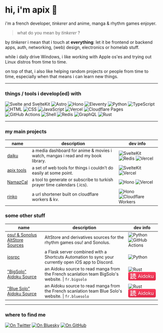 # hi, i'm apix 👋

i'm a french developer, *tinkerer* and anime, manga & rhythm games enjoyer.

> what do you mean by *tinkerer* ?

by *tinkerer* i mean that i touch at **everything**: let it be frontend or backend apps, auth, networking, (web) design, electronics or homelab stuff.

while i daily drive Windows, i like working with Apple os'es and trying out Linux distros from time to time.

on top of that, i also like helping random projects or people from time to time, especially when that means i can learn new things.

---

### things / tools i develop(ed) with

![Svelte and SvelteKit](https://img.shields.io/badge/Svelte(Kit)-FF3E00?logo=svelte&logoColor=fff)
![Astro](https://img.shields.io/badge/Astro-BC52EE?logo=astro&logoColor=fff)
![Hono](https://img.shields.io/badge/Hono-E36002?logo=hono&logoColor=fff)
![Eleventy](https://img.shields.io/badge/Eleventy%20(11ty)-222222?logo=eleventy&logoColor=fff)
![Python](https://img.shields.io/badge/Python-3776AB?logo=python&logoColor=fff)
![TypeScript](https://img.shields.io/badge/TypeScript-3178C6?logo=typescript&logoColor=fff)
![HTML](https://img.shields.io/badge/HTML-E34F26?logo=html5&logoColor=fff)
![CSS](https://img.shields.io/badge/CSS-rebeccapurple?logo=css&logoColor=fff)
![JavaScript](https://img.shields.io/badge/JavaScript-F7DF1E?logo=javascript&logoColor=000)
![Vercel](https://img.shields.io/badge/Vercel-000000?logo=vercel&logoColor=fff)
![Cloudflare Pages](https://img.shields.io/badge/Cloudflare%20Pages-F38020?logo=cloudflarepages&logoColor=fff)
![GitHub Actions](https://img.shields.io/badge/GitHub_Actions-2088FF?logo=githubactions&logoColor=fff)
![Shell](https://img.shields.io/badge/Shell-4EAA25?logo=gnubash&logoColor=fff)
![Redis](https://img.shields.io/badge/Redis-FF4438?logo=redis&logoColor=fff)
![GraphQL](https://img.shields.io/badge/GraphQL-E10098?logo=graphql&logoColor=fff)
![Rust](https://img.shields.io/badge/Rust-D24615?logo=rust&logoColor=fff)

---

### my main projects

| name | description | dev info |
| --- | --- | --- |
| [daiku](https://apixdaiku.vercel.app) | a media dashboard for anime & movies i watch, mangas i read and my book library. | ![SvelteKit](https://img.shields.io/badge/SvelteKit-FF3E00?logo=svelte&logoColor=fff) ![Redis](https://img.shields.io/badge/Redis-FF4438?logo=redis&logoColor=fff) ![Vercel](https://img.shields.io/badge/Vercel-000000?logo=vercel&logoColor=fff) |
| [apix tools](https://apixtools.vercel.app) | a set of web tools for things i couldn’t do easily at some point. | ![SvelteKit](https://img.shields.io/badge/SvelteKit-FF3E00?logo=svelte&logoColor=fff) ![Vercel](https://img.shields.io/badge/Vercel-000000?logo=vercel&logoColor=fff) |
| [NamazCal](https://namaz-cal.vercel.app) | a tool to generate or subscribe to turkish prayer time calendars (.ics). | ![Hono](https://img.shields.io/badge/Hono-E36002?logo=hono&logoColor=fff) ![Vercel](https://img.shields.io/badge/Vercel-000000?logo=vercel&logoColor=fff) |
| [rinko](https://rinko.apix0n.workers.dev/rinko) | a url shortener built on cloudflare workers & kv. | ![Hono](https://img.shields.io/badge/Hono-E36002?logo=hono&logoColor=fff)  ![Cloudflare Workers](https://img.shields.io/badge/Cloudflare%20Workers-F38020?logo=cloudflareworkers&logoColor=fff) |

### some other stuff

| name | description | dev info |
| --- | --- | --- |
| [osu! & Sonolus AltStore Sources](https://apikusu.github.io/altstore) | AltStore and derivatives sources for the rhythm games osu! and Sonolus. | ![Python](https://img.shields.io/badge/Python-3776AB?logo=python&logoColor=fff) ![GitHub Actions](https://img.shields.io/badge/GitHub_Actions-2088FF?logo=githubactions&logoColor=fff) |
| [iosrpc](https://github.com/apix0n/iosrpc) | a Flask server combined with a Shortcuts Automation to sync your currently open iOS app to Discord. | ![Python](https://img.shields.io/badge/Python-3776AB?logo=python&logoColor=fff) |
| ["BigSolo" Aidoku Source](https://github.com/Aidoku-Community/sources/tree/main/sources/fr.bigsolo) | an Aidoku source to read manga from the French scanlation team BigSolo's website. \| `fr.bigsolo` | ![Rust](https://img.shields.io/badge/Rust-D24615?logo=rust&logoColor=fff) ![Aidoku](./Aidoku.svg) |
| ["Blue Solo" Aidoku Source](https://github.com/Skittyblock/aidoku-community-sources/tree/main/src/rust/fr.bluesolo) | an Aidoku source to read manga from the French scanlation team Blue Solo's website. \| `fr.bluesolo` | ![Rust](https://img.shields.io/badge/Rust-D24615?logo=rust&logoColor=fff) ![Aidoku](./Aidoku.svg) |

---

### where to find me

[![On Twitter](https://img.shields.io/badge/Twitter%2FX-1DA1F2?logo=x&logoColor=white)](https://twitter.com/apix0n) 
[![On Bluesky](https://img.shields.io/badge/Bluesky-0285FF?logo=bluesky&logoColor=fff)](https://bsky.app/profile/aapix.bsky.social)
[![On GitHub](https://img.shields.io/badge/GitHub-181717?logo=github&logoColor=fff)](https://github.com/apix0n)
